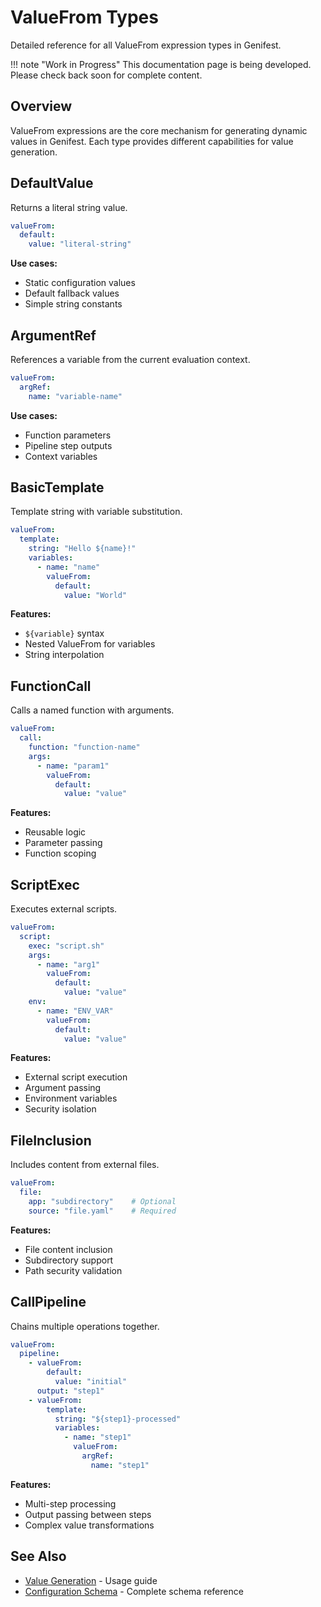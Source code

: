# ValueFrom Types

Detailed reference for all ValueFrom expression types in Genifest.

!!! note "Work in Progress"
    This documentation page is being developed. Please check back soon for complete content.

## Overview

ValueFrom expressions are the core mechanism for generating dynamic values in Genifest. Each type provides different capabilities for value generation.

## DefaultValue

Returns a literal string value.

```yaml
valueFrom:
  default:
    value: "literal-string"
```

**Use cases:**
- Static configuration values
- Default fallback values
- Simple string constants

## ArgumentRef

References a variable from the current evaluation context.

```yaml
valueFrom:
  argRef:
    name: "variable-name"
```

**Use cases:**
- Function parameters
- Pipeline step outputs
- Context variables

## BasicTemplate

Template string with variable substitution.

```yaml
valueFrom:
  template:
    string: "Hello ${name}!"
    variables:
      - name: "name"
        valueFrom:
          default:
            value: "World"
```

**Features:**
- `${variable}` syntax
- Nested ValueFrom for variables
- String interpolation

## FunctionCall

Calls a named function with arguments.

```yaml
valueFrom:
  call:
    function: "function-name"
    args:
      - name: "param1"
        valueFrom:
          default:
            value: "value"
```

**Features:**
- Reusable logic
- Parameter passing
- Function scoping

## ScriptExec

Executes external scripts.

```yaml
valueFrom:
  script:
    exec: "script.sh"
    args:
      - name: "arg1"
        valueFrom:
          default:
            value: "value"
    env:
      - name: "ENV_VAR"
        valueFrom:
          default:
            value: "value"
```

**Features:**
- External script execution
- Argument passing
- Environment variables
- Security isolation

## FileInclusion

Includes content from external files.

```yaml
valueFrom:
  file:
    app: "subdirectory"    # Optional
    source: "file.yaml"    # Required
```

**Features:**
- File content inclusion
- Subdirectory support
- Path security validation

## CallPipeline

Chains multiple operations together.

```yaml
valueFrom:
  pipeline:
    - valueFrom:
        default:
          value: "initial"
      output: "step1"
    - valueFrom:
        template:
          string: "${step1}-processed"
          variables:
            - name: "step1"
              valueFrom:
                argRef:
                  name: "step1"
```

**Features:**
- Multi-step processing
- Output passing between steps
- Complex value transformations

## See Also

- [Value Generation](../user-guide/value-generation.md) - Usage guide
- [Configuration Schema](schema.md) - Complete schema reference
